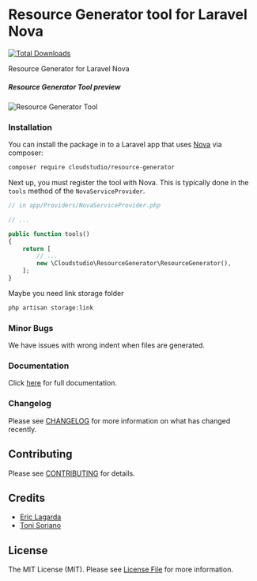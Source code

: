 # Resource Generator tool for Laravel Nova

[![Total Downloads](https://img.shields.io/packagist/dt/cloudstudio/resource-generator.svg?style=flat-square)](https://packagist.org/packages/cloudstudio/resource-generator)

Resource Generator for Laravel Nova

##### Resource Generator Tool preview

![Resource Generator Tool](https://user-images.githubusercontent.com/74367/46522091-12b5ad00-c882-11e8-8ff6-6af312fa2a42.png)


### Installation

You can install the package in to a Laravel app that uses [Nova](https://nova.laravel.com) via composer:

```bash
composer require cloudstudio/resource-generator
```

Next up, you must register the tool with Nova. This is typically done in the `tools` method of the `NovaServiceProvider`.

```php
// in app/Providers/NovaServiceProvider.php

// ...

public function tools()
{
    return [
        // ...
        new \Cloudstudio\ResourceGenerator\ResourceGenerator(),
    ];
}
```

Maybe you need link storage folder


```bash
php artisan storage:link
```

### Minor Bugs

We have issues with wrong indent when files are generated.


### Documentation


Click <a href="">here</a> for full documentation.


### Changelog

Please see [CHANGELOG](CHANGELOG.md) for more information on what has changed recently.

## Contributing

Please see [CONTRIBUTING](CONTRIBUTING.md) for details.


## Credits

- [Eric Lagarda](https://github.com/Krato) 
- [Toni Soriano](https://github.com/cloudstudio)

## License

The MIT License (MIT). Please see [License File](LICENSE.md) for more information.
